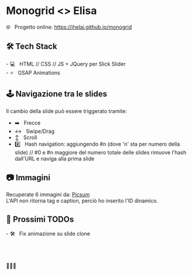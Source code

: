 # Monogrid <> Elisa
🌐 &nbsp; Progetto online: <a href="https://ihelai.github.io/monogrid">https://ihelai.github.io/monogrid</a>

<h2>🛠 Tech Stack</h2>
- 💻 &nbsp; HTML // CSS // JS + JQuery per Slick Slider <br>
- ⭐️ &nbsp; GSAP Animations  <br>

<h2>🕹 Navigazione tra le slides</h2>

Il cambio della slide può essere triggerato tramite:
- ➡️ &nbsp; Frecce
- ↔️ &nbsp; Swipe/Drag
- ↕️ &nbsp; Scroll
- #️⃣ &nbsp; Hash navigation: aggiungendo #n (dove 'n' sta per numero della slide) // #0 e #n maggiore del numero totale delle slides rimuove l'hash dall'URL e naviga alla prima slide

<h2>📷 Immagini</h2>
Recuperate 6 immagini da: <a href="https://picsum.photos/">Picsum</a> <br>
L'API non ritorna tag e caption, perciò ho inserito l'ID dinamico.

<h2>📌 Prossimi TODOs</h2>
- 🛠 &nbsp; Fix animazione su slide clone

<br><br><br>
👩🏼‍💻
